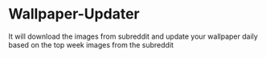 # Wallpaper-Updater

It will download the images from subreddit and update your wallpaper daily based on the top week images from the subreddit
